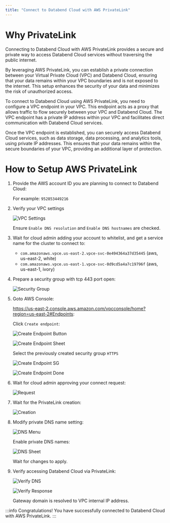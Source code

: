 ```yaml
---
title: "Connect to Databend Cloud with AWS PrivateLink"
---
```


# Why PrivateLink

Connecting to Databend Cloud with AWS PrivateLink provides a secure and private way to access Databend Cloud services without traversing the public internet.

By leveraging AWS PrivateLink, you can establish a private connection between your Virtual Private Cloud (VPC) and Databend Cloud, ensuring that your data remains within your VPC boundaries and is not exposed to the internet. This setup enhances the security of your data and minimizes the risk of unauthorized access.

To connect to Databend Cloud using AWS PrivateLink, you need to configure a VPC endpoint in your VPC. This endpoint acts as a proxy that allows traffic to flow securely between your VPC and Databend Cloud. The VPC endpoint has a private IP address within your VPC and facilitates direct communication with Databend Cloud services.

Once the VPC endpoint is established, you can securely access Databend Cloud services, such as data storage, data processing, and analytics tools, using private IP addresses. This ensures that your data remains within the secure boundaries of your VPC, providing an additional layer of protection.


# How to Setup AWS PrivateLink

1. Provide the AWS account ID you are planning to connect to Databend Cloud:

    For example: `952853449216`

2. Verify your VPC settings

    ![VPC Settings](../../../../public/img/cloud/privatelink/vpc-settings.png)

    Ensure `Enable DNS resolution` and `Enable DNS hostnames` are checked.

3. Wait for cloud admin adding your account to whitelist, and get a service name for the cluster to connect to:

    * `com.amazonaws.vpce.us-east-2.vpce-svc-0e494364a37d35445` (aws, us-east-2, white)
    * `com.amazonaws.vpce.us-east-1.vpce-svc-0d9cd5a4a7c19796f` (aws, us-east-1, ivory)

4. Prepare a security group with tcp 443 port open:

    ![Security Group](../../../../public/img/cloud/privatelink/security-group.png)

5. Goto AWS Console:

    https://us-east-2.console.aws.amazon.com/vpcconsole/home?region=us-east-2#Endpoints:

    Click `Create endpoint`:

    ![Create Endpoint Button](../../../../public/img/cloud/privatelink/create-endpoint-1.png)

    ![Create Endpoint Sheet](../../../../public/img/cloud/privatelink/create-endpoint-2.png)

    Select the previously created security group `HTTPS`

    ![Create Endpoint SG](../../../../public/img/cloud/privatelink/create-endpoint-3.png)

    ![Create Endpoint Done](../../../../public/img/cloud/privatelink/create-endpoint-4.png)

6. Wait for cloud admin approving your connect request:

    ![Request](../../../../public/img/cloud/privatelink/request.png)

7. Wait for the PrivateLink creation:

    ![Creation](../../../../public/img/cloud/privatelink/creation.png)

8. Modify private DNS name setting:

    ![DNS Menu](../../../../public/img/cloud/privatelink/dns-1.png)

    Enable private DNS names:

    ![DNS Sheet](../../../../public/img/cloud/privatelink/dns-2.png)

    Wait for changes to apply.

9. Verify accessing Databend Cloud via PrivateLink:

    ![Verify DNS](../../../../public/img/cloud/privatelink/verify-1.png)

    ![Verify Response](../../../../public/img/cloud/privatelink/verify-2.png)

    Gateway domain is resolved to VPC internal IP address.


:::info
Congratulations! You have successfully connected to Databend Cloud with AWS PrivateLink.
:::
